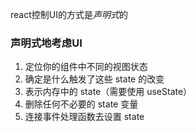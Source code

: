 react控制UI的方式是*声明式*的

### 声明式地考虑UI
1. 定位你的组件中不同的视图状态
2. 确定是什么触发了这些 state 的改变
2. 表示内存中的 state（需要使用 useState）
3. 删除任何不必要的 state 变量
3. 连接事件处理函数去设置 state

